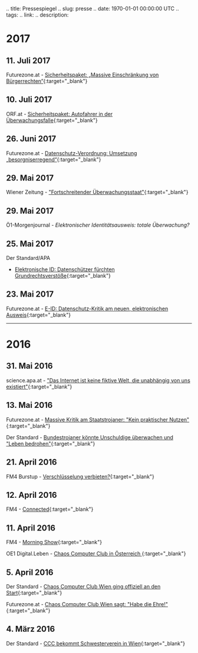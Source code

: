 .. title: Pressespiegel
.. slug: presse
.. date: 1970-01-01 00:00:00 UTC
.. tags:
.. link:
.. description:

# 2017

## 11. Juli 2017
Futurezone.at - [Sicherheitspaket: „Massive Einschränkung von Bürgerrechten“](https://futurezone.at/netzpolitik/sicherheitspaket-massive-einschraenkung-von-buergerrechten/274.505.634){:target="_blank"}

## 10. Juli 2017
ORF.at - [Sicherheitspaket: Autofahrer in der Überwachungsfalle](http://orf.at/stories/2398711/2398709/){:target="_blank"}

## 26. Juni 2017
Futurezone.at - [Datenschutz-Verordnung: Umsetzung „besorgniserregend“](https://futurezone.at/netzpolitik/datenschutz-verordnung-umsetzung-besorgniserregend/271.903.408){:target="_blank"}

## 29. Mai 2017
Wiener Zeitung - ["Fortschreitender Überwachungsstaat"](http://www.wienerzeitung.at/nachrichten/oesterreich/politik/894857_Fortschreitender-Ueberwachungsstaat.html){:target="_blank"}

## 29. Mai 2017
Ö1-Morgenjournal - *Elektronischer Identitätsausweis: totale Überwachung?*

## 25. Mai 2017
Der Standard/APA
 - [Elektronische ID: Datenschützer fürchten Grundrechtsverstöße](https://derstandard.at/2000058242286/Elektronische-ID-Datenschuetzer-fuerchten-Grundrechtsverstoesse){:target="_blank"}

## 23. Mai 2017
Futurezone.at - [E-ID: Datenschutz-Kritik am neuen, elektronischen Ausweis](https://futurezone.at/netzpolitik/e-id-datenschutz-kritik-am-neuen-elektronischen-ausweis/265.596.779){:target="_blank"}



***

# 2016

## 31. Mai 2016
science.apa.at - ["Das Internet ist keine fiktive Welt, die unabhängig von uns existiert"](https://science.apa.at/dossier/Das_Internet_ist_keine_fiktive_Welt_die_unabhaengig_von_uns_existiert/SCI_20160531_SCI68193831229950570){:target="_blank"}

## 13. Mai 2016
Futurezone.at - [Massive Kritik am Staatstrojaner: "Kein praktischer Nutzen"](https://futurezone.at/netzpolitik/massive-kritik-am-staatstrojaner-kein-praktischer-nutzen/198.525.164){:target="_blank"}

Der Standard - [Bundestrojaner könnte Unschuldige überwachen und "Leben bedrohen"](https://derstandard.at/2000036862220/Bundestrojaner-koennte-Unschuldige-ueberwachen-und-Leben-bedrohen){:target="_blank"}

## 21. April 2016
FM4 Burstup - [Verschlüsselung verbieten?](http://fm4.orf.at/stories/1769506/){:target="_blank"}

## 12. April 2016
FM4 - [Connected](http://fm4.orf.at/player/20160412/CO/172336){:target="_blank"}

## 11. April 2016
FM4 - [Morning Show](http://fm4.orf.at/player/20160411/MO/074638){:target="_blank"}

OE1 Digital.Leben - [Chaos Computer Club in Österreich ](http://oe1.orf.at/programm/433724){:target="_blank"}

## 5. April 2016
Der Standard - [Chaos Computer Club Wien ging offiziell an den Start](http://derstandard.at/2000034219106/Chaos-Computer-Club-Wien-ging-offiziell-an-den-Start){:target="_blank"}

Futurezone.at - [Chaos Computer Club Wien sagt: "Habe die Ehre!"](http://futurezone.at/netzpolitik/chaos-computer-club-wien-sagt-habe-die-ehre/190.822.717){:target="_blank"}

## 4. März 2016
Der Standard - [CCC bekommt Schwesterverein in Wien](http://derstandard.at/2000032301583/Chaos-Computer-Club-bekommt-Schwesterverein-in-Wien){:target="_blank"}


